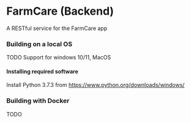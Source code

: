# FarmCare (Backend)
A RESTful service for the FarmCare app

### Building on a local OS
TODO Support for windows 10/11, MacOS
#### Installing required software
Install Python 3.7.3 from https://www.python.org/downloads/windows/

### Building with Docker
TODO